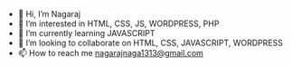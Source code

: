 - 👋 Hi, I’m Nagaraj
- 👀 I’m interested in HTML, CSS, JS, WORDPRESS, PHP 
- 🌱 I’m currently learning JAVASCRIPT
- 💞️ I’m looking to collaborate on HTML, CSS, JAVASCRIPT, WORDPRESS
- 📫 How to reach me nagarajnaga1313@gmail.com

<!---
Nagamanju1313/Nagamanju1313 is a ✨ special ✨ repository because its `README.md` (this file) appears on your GitHub profile.
You can click the Preview link to take a look at your changes.
--->
